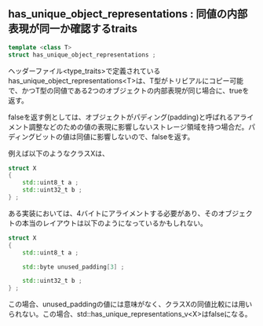 ## has_unique_object_representations : 同値の内部表現が同一か確認するtraits

~~~c++
template <class T>
struct has_unique_object_representations ;
~~~

ヘッダーファイル\<type_traits\>で定義されているhas_unique_object_representations\<T>は、T型がトリビアルにコピー可能で、かつT型の同値である2つのオブジェクトの内部表現が同じ場合に、trueを返す。

falseを返す例としては、オブジェクトがパディング(padding)と呼ばれるアライメント調整などのための値の表現に影響しないストレージ領域を持つ場合だ。パディングビットの値は同値に影響しないので、falseを返す。

例えば以下のようなクラスXは、

~~~cpp
struct X
{
    std::uint8_t a ;
    std::uint32_t b ;
} ;
~~~

ある実装においては、4バイトにアライメントする必要があり、そのオブジェクトの本当のレイアウトは以下のようになっているかもしれない。

~~~cpp
struct X
{
    std::uint8_t a ;

    std::byte unused_padding[3] ;

    std::uint32_t b ;
} ;
~~~

この場合、unused_paddingの値には意味がなく、クラスXの同値比較には用いられない。この場合、std::has_unique_representations_v\<X\>はfalseになる。
